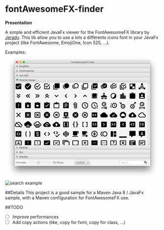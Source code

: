 # fontAwesomeFX-finder
**Presentation**

A simple and efficient JavaFx viewer for the FontAwesomeFX library by [
Jerady](link=https://bitbucket.org/Jerady).
This lib allow you to use a lots a différents icons font in your JavaFx project (like FontAwesome, EmojiOne, Icon 525, ...).

Examples:
<img src="main_screen.png" alt="main view">
<img src="search_scree.png" alt="search example">

##Details
This project is a good sample for a Maven Java 8 / JavaFx sample, with a Maven configuration for FontAwesomeFX use.

##TODO

- [ ] Improve performances
- [ ] Add copy actions (like, copy for fxml, copy for class, ...)
